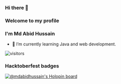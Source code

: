 ### Hi there 👋

### Welcome to my profile

### I'm Md Abid Hussain

- 🌱 I’m currently learning Java and web development.




![visitors](https://visitor-badge.laobi.icu/badge?page_id=md-abid-hussain.md-abid-hussain)

### Hacktoberfest badges
[![@mdabidhussain's Holopin board](https://holopin.me/mdabidhussain)](https://holopin.io/@mdabidhussain)
<!--
**md-abid-hussain/md-abid-hussain** is a ✨ _special_ ✨ repository because its `README.md` (this file) appears on your GitHub profile.

Here are some ideas to get you started:

- 🔭 I’m currently working on ...
- 🌱 I’m currently learning ...
- 👯 I’m looking to collaborate on ...
- 🤔 I’m looking for help with ...
- 💬 Ask me about ...
- 📫 How to reach me: ...
- 😄 Pronouns: ...
- ⚡ Fun fact: ...
-->
